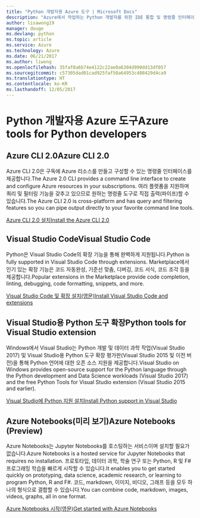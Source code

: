 ```yaml
---
title: "Python 개발자용 Azure 도구 | Microsoft Docs"
description: "Azure에서 작업하는 Python 개발자를 위한 IDE 통합 및 명령줄 인터페이스입니다."
author: lisawong19
manager: douge
ms.devlang: python
ms.topic: article
ms.service: Azure
ms.technology: Azure
ms.date: 06/21/2017
ms.author: liwong
ms.openlocfilehash: 35faf0a6b74e4122c22ae0a6304d990dd13df057
ms.sourcegitcommit: c57305dad01cad925faf50a64953c408429d4ca9
ms.translationtype: HT
ms.contentlocale: ko-KR
ms.lasthandoff: 12/05/2017
---
```

# <a name="azure-tools-for-python-developers"></a><span data-ttu-id="d2b6d-103">Python 개발자용 Azure 도구</span><span class="sxs-lookup"><span data-stu-id="d2b6d-103">Azure tools for Python developers</span></span>

## <a name="azure-cli-20"></a><span data-ttu-id="d2b6d-104">Azure CLI 2.0</span><span class="sxs-lookup"><span data-stu-id="d2b6d-104">Azure CLI 2.0</span></span>

<span data-ttu-id="d2b6d-105">Azure CLI 2.0은 구독에 Azure 리소스를 만들고 구성할 수 있는 명령줄 인터페이스를 제공합니다.</span><span class="sxs-lookup"><span data-stu-id="d2b6d-105">The Azure 2.0 CLI provides a command line interface to create and configure Azure resources in your subscriptions.</span></span> <span data-ttu-id="d2b6d-106">여러 플랫폼을 지원하며 쿼리 및 필터링 기능을 갖추고 있으므로 원하는 명령줄 도구로 직접 출력(파이프)할 수 있습니다.</span><span class="sxs-lookup"><span data-stu-id="d2b6d-106">The Azure CLI 2.0 is cross-platform and has query and filtering features so you can pipe output directly to your favorite command line tools.</span></span> 

[<span data-ttu-id="d2b6d-107">Azure CLI 2.0 설치</span><span class="sxs-lookup"><span data-stu-id="d2b6d-107">Install the Azure CLI 2.0</span></span>](https://docs.microsoft.com/cli/azure/install-azure-cli)

## <a name="visual-studio-code"></a><span data-ttu-id="d2b6d-108">Visual Studio Code</span><span class="sxs-lookup"><span data-stu-id="d2b6d-108">Visual Studio Code</span></span>
<span data-ttu-id="d2b6d-109">Python은 Visual Studio Code의 확장 기능을 통해 완벽하게 지원됩니다.</span><span class="sxs-lookup"><span data-stu-id="d2b6d-109">Python is fully supported in Visual Studio Code through extensions.</span></span> <span data-ttu-id="d2b6d-110">Marketplace에서 인기 있는 확장 기능은 코드 자동완성, 기준선 맞춤, 디버깅, 코드 서식, 코드 조각 등을 제공합니다.</span><span class="sxs-lookup"><span data-stu-id="d2b6d-110">Popular extensions in the Marketplace provide code completion, linting, debugging, code formatting, snippets, and more.</span></span>

[<span data-ttu-id="d2b6d-111">Visual Studio Code 및 확장 설치(영문)</span><span class="sxs-lookup"><span data-stu-id="d2b6d-111">Install Visual Studio Code and extensions</span></span>](https://code.visualstudio.com/docs/languages/python)

## <a name="python-tools-for-visual-studio-extension"></a><span data-ttu-id="d2b6d-112">Visual Studio용 Python 도구 확장</span><span class="sxs-lookup"><span data-stu-id="d2b6d-112">Python tools for Visual Studio extension</span></span>
<span data-ttu-id="d2b6d-113">Windows에서 Visual Studio는 Python 개발 및 데이터 과학 작업(Visual Studio 2017) 및 Visual Studio용 Python 도구 확장 평가판(Visual Studio 2015 및 이전 버전)을 통해 Python 언어에 대한 오픈 소스 지원을 제공합니다.</span><span class="sxs-lookup"><span data-stu-id="d2b6d-113">Visual Studio on Windows provides open-source support for the Python language through the Python development and Data Science workloads (Visual Studio 2017) and the free Python Tools for Visual Studio extension (Visual Studio 2015 and earlier).</span></span> 

[<span data-ttu-id="d2b6d-114">Visual Studio에 Python 지원 설치</span><span class="sxs-lookup"><span data-stu-id="d2b6d-114">Install Python support in Visual Studio</span></span>](https://docs.microsoft.com/visualstudio/python/installation)

## <a name="azure-notebooks-preview"></a><span data-ttu-id="d2b6d-115">Azure Notebooks(미리 보기)</span><span class="sxs-lookup"><span data-stu-id="d2b6d-115">Azure Notebooks (Preview)</span></span>
<span data-ttu-id="d2b6d-116">Azure Notebooks는 Jupyter Notebooks를 호스팅하는 서비스이며 설치할 필요가 없습니다.</span><span class="sxs-lookup"><span data-stu-id="d2b6d-116">Azure Notebooks is a hosted service for Jupyter Notebooks that requires no installation.</span></span> <span data-ttu-id="d2b6d-117">프로토타입, 데이터 과학, 학술 연구 또는 Python, R 및 F# 프로그래밍 학습을 빠르게 시작할 수 있습니다.</span><span class="sxs-lookup"><span data-stu-id="d2b6d-117">It enables you to get started quickly on prototyping, data science, academic research, or learning to program Python, R and F#.</span></span> <span data-ttu-id="d2b6d-118">코드, markdown, 이미지, 비디오, 그래프 등을 모두 하나의 형식으로 결합할 수 있습니다.</span><span class="sxs-lookup"><span data-stu-id="d2b6d-118">You can combine code, markdown, images, videos, graphs, all in one format.</span></span>

[<span data-ttu-id="d2b6d-119">Azure Notebooks 시작(영문)</span><span class="sxs-lookup"><span data-stu-id="d2b6d-119">Get started with Azure Notebooks</span></span>](https://notebooks.azure.com/)
